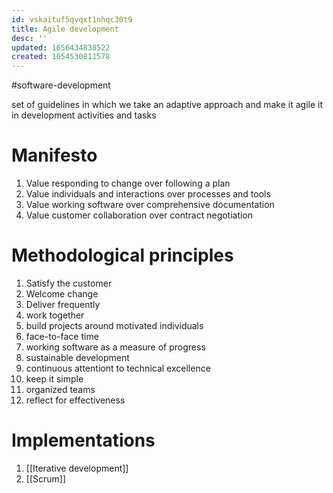 ```yaml
---
id: vskaituf5qvqxt1nhqc30t9
title: Agile development
desc: ''
updated: 1656434838522
created: 1654530811578
---
```

#software-development 

set of guidelines in which we take an adaptive approach and make it agile it in development activities and tasks

# Manifesto
1. Value responding to change over following a plan
2. Value individuals and interactions over processes and tools
3. Value working software over comprehensive documentation
4. Value customer collaboration over contract negotiation

# Methodological principles
1. Satisfy the customer
2. Welcome change
3. Deliver frequently
4. work together
5. build projects around motivated individuals
6. face-to-face time
7. working software as a measure of progress
8. sustainable development
9. continuous attentiont to technical excellence
10. keep it simple
11. organized teams
12. reflect for effectiveness

# Implementations
1. [[Iterative development]]
2. [[Scrum]]
